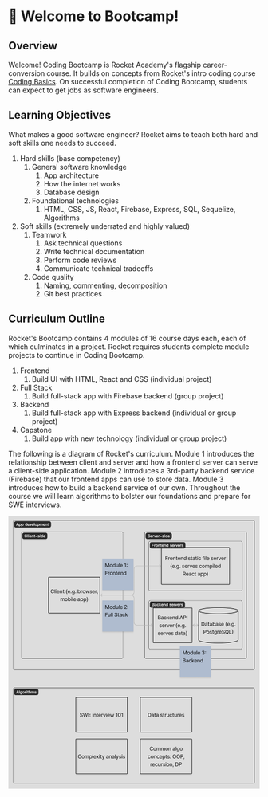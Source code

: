 # 🚀 Welcome to Bootcamp!

## Overview

Welcome! Coding Bootcamp is Rocket Academy's flagship career-conversion course. It builds on concepts from Rocket's intro coding course [Coding Basics](https://codingbasics.rocketacademy.co). On successful completion of Coding Bootcamp, students can expect to get jobs as software engineers.

## Learning Objectives

What makes a good software engineer? Rocket aims to teach both hard and soft skills one needs to succeed.

1. Hard skills (base competency)
   1. General software knowledge
      1. App architecture
      2. How the internet works
      3. Database design
   2. Foundational technologies
      1. HTML, CSS, JS, React, Firebase, Express, SQL, Sequelize, Algorithms
2. Soft skills (extremely underrated and highly valued)
   1. Teamwork
      1. Ask technical questions
      2. Write technical documentation
      3. Perform code reviews
      4. Communicate technical tradeoffs
   2. Code quality
      1. Naming, commenting, decomposition
      2. Git best practices

## Curriculum Outline

Rocket's Bootcamp contains 4 modules of 16 course days each, each of which culminates in a project. Rocket requires students complete module projects to continue in Coding Bootcamp.

1. Frontend
   1. Build UI with HTML, React and CSS (individual project)
2. Full Stack
   1. Build full-stack app with Firebase backend (group project)
3. Backend
   1. Build full-stack app with Express backend (individual or group project)
4. Capstone
   1. Build app with new technology (individual or group project)

The following is a diagram of Rocket's curriculum. Module 1 introduces the relationship between client and server and how a frontend server can serve a client-side application. Module 2 introduces a 3rd-party backend service (Firebase) that our frontend apps can use to store data. Module 3 introduces how to build a backend service of our own. Throughout the course we will learn algorithms to bolster our foundations and prepare for SWE interviews.

![Coding Bootcamp Curriculum Outline](<.gitbook/assets/Coding Bootcamp Curriculum Outline.png>)
